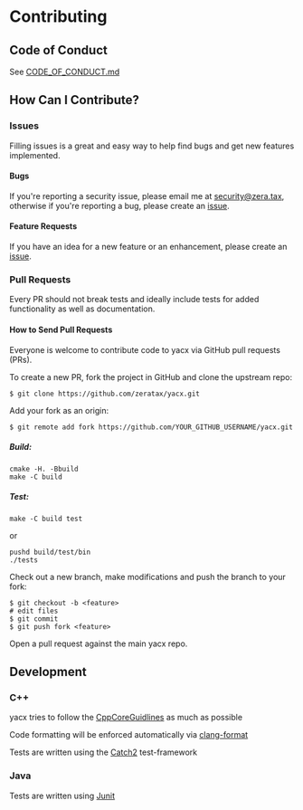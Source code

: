 # Contributing

## Code of Conduct

See [CODE_OF_CONDUCT.md](CODE_OF_CONDUCT.md)

## How Can I Contribute?

### Issues

Filling issues is a great and easy way to help find bugs and get new features implemented.

#### Bugs

If you're reporting a security issue, please email me at security@zera.tax, otherwise
if you're reporting a bug, please create an [issue](https://github.com/ZerataX/yacx/issues/new?labels=bug).

#### Feature Requests

If you have an idea for a new feature or an enhancement, please create an [issue](https://github.com/ZerataX/yacx/issues/new?labels=enhancement).

### Pull Requests

Every PR should not break tests and ideally include tests for added functionality as well as documentation.

#### How to Send Pull Requests

Everyone is welcome to contribute code to yacx via GitHub pull requests (PRs).

To create a new PR, fork the project in GitHub and clone the upstream repo:

```console
$ git clone https://github.com/zeratax/yacx.git
```

Add your fork as an origin:

```console
$ git remote add fork https://github.com/YOUR_GITHUB_USERNAME/yacx.git
```

##### Build:

```console
cmake -H. -Bbuild
make -C build
```

##### Test:
```console
make -C build test
```

or

```console
pushd build/test/bin
./tests
```

Check out a new branch, make modifications and push the branch to your fork:

```console
$ git checkout -b <feature>
# edit files
$ git commit
$ git push fork <feature>
```

Open a pull request against the main yacx repo.

## Development

### C++

yacx tries to follow the [CppCoreGuidlines](http://isocpp.github.io/CppCoreGuidelines/CppCoreGuidelines) as much as possible

Code formatting will be enforced automatically via [clang-format](./.clang-format)

Tests are written using the [Catch2](https://github.com/catchorg/Catch2) test-framework

### Java

Tests are written using [Junit](https://junit.org/junit5/)
